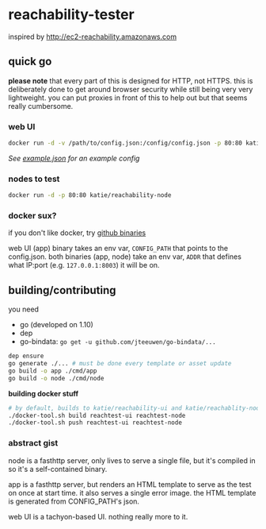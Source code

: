 # reachability-tester

inspired by http://ec2-reachability.amazonaws.com

## quick go 

**please note** that every part of this is designed for HTTP, not HTTPS. this is deliberately done to get around browser security while still being very very lightweight. you can put proxies in front of this to help out but that seems really cumbersome.

### web UI

```sh
docker run -d -v /path/to/config.json:/config/config.json -p 80:80 katie/reachability-ui
```

*See [example.json](https://github.com/kayteh/reachability-tester/blob/master/example.json) for an example config*

### nodes to test

```sh
docker run -d -p 80:80 katie/reachability-node
```

### docker sux?
if you don't like docker, try [github binaries](https://github.com/kayteh/reachability-tester/releases/latest)

web UI (app) binary takes an env var, `CONFIG_PATH` that points to the config.json.
both binaries (app, node) take an env var, `ADDR` that defines what IP:port (e.g. `127.0.0.1:8003`) it will be on.

## building/contributing

you need

- go (developed on 1.10)
- dep
- go-bindata: `go get -u github.com/jteeuwen/go-bindata/...`

```sh
dep ensure
go generate ./... # must be done every template or asset update
go build -o app ./cmd/app
go build -o node ./cmd/node
```

**building docker stuff**
```sh
# by default, builds to katie/reachability-ui and katie/reachablity-node, if no images are defined here.
./docker-tool.sh build reachtest-ui reachtest-node
./docker-tool.sh push reachtest-ui reachtest-node
```

### abstract gist

node is a fasthttp server, only lives to serve a single file, but it's compiled in so it's a self-contained binary.

app is a fasthttp server, but renders an HTML template to serve as the test on once at start time. it also serves a single error image. the HTML template is generated from CONFIG_PATH's json.

web UI is a tachyon-based UI. nothing really more to it.